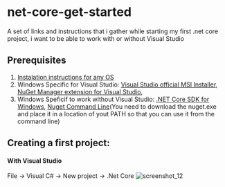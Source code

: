 # net-core-get-started
A set of links and instructions that i gather while starting my first .net core project, i want to be able to work with or without Visual Studio

## Prerequisites
1. [Instalation instructions for any OS](https://www.microsoft.com/net/core#windows)
2. Windows Specific for Visual Studio: [Visual Studio official MSI Installer](https://go.microsoft.com/fwlink/?LinkId=798481), [NuGet Manager extension for Visual Studio](https://dist.nuget.org/visualstudio-2015-vsix/v3.5.0-beta/NuGet.Tools.vsix), 
3. Windows Speficif to work without Visual Studio: [.NET Core SDK for Windows](https://go.microsoft.com/fwlink/?LinkID=798398), [Nuget Command Line](https://dist.nuget.org/index.html)(You need to download the nuget.exe and place it in a location of yout PATH so that you can use it from the command line)

## Creating a first project:
#### With Visual Studio  
File -> Visual C# -> New project -> .Net Core
![screenshot_12](https://cloud.githubusercontent.com/assets/4844997/15785173/1cd055fc-2973-11e6-8311-4b98eb81ff00.png)

